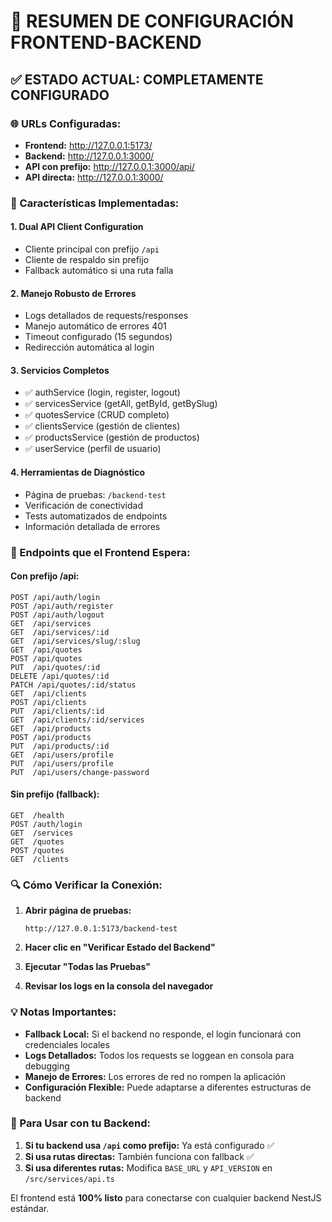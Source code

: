 # 🔧 RESUMEN DE CONFIGURACIÓN FRONTEND-BACKEND

## ✅ ESTADO ACTUAL: COMPLETAMENTE CONFIGURADO

### 🌐 URLs Configuradas:
- **Frontend:** http://127.0.0.1:5173/
- **Backend:** http://127.0.0.1:3000/
- **API con prefijo:** http://127.0.0.1:3000/api/
- **API directa:** http://127.0.0.1:3000/

### 🔧 Características Implementadas:

#### 1. **Dual API Client Configuration**
- Cliente principal con prefijo `/api`
- Cliente de respaldo sin prefijo
- Fallback automático si una ruta falla

#### 2. **Manejo Robusto de Errores**
- Logs detallados de requests/responses
- Manejo automático de errores 401
- Timeout configurado (15 segundos)
- Redirección automática al login

#### 3. **Servicios Completos**
- ✅ authService (login, register, logout)
- ✅ servicesService (getAll, getById, getBySlug)
- ✅ quotesService (CRUD completo)
- ✅ clientsService (gestión de clientes)
- ✅ productsService (gestión de productos)
- ✅ userService (perfil de usuario)

#### 4. **Herramientas de Diagnóstico**
- Página de pruebas: `/backend-test`
- Verificación de conectividad
- Tests automatizados de endpoints
- Información detallada de errores

### 🎯 Endpoints que el Frontend Espera:

#### Con prefijo /api:
```
POST /api/auth/login
POST /api/auth/register
POST /api/auth/logout
GET  /api/services
GET  /api/services/:id
GET  /api/services/slug/:slug
GET  /api/quotes
POST /api/quotes
PUT  /api/quotes/:id
DELETE /api/quotes/:id
PATCH /api/quotes/:id/status
GET  /api/clients
POST /api/clients
PUT  /api/clients/:id
GET  /api/clients/:id/services
GET  /api/products
POST /api/products
PUT  /api/products/:id
GET  /api/users/profile
PUT  /api/users/profile
PUT  /api/users/change-password
```

#### Sin prefijo (fallback):
```
GET  /health
POST /auth/login
GET  /services
GET  /quotes
POST /quotes
GET  /clients
```

### 🔍 Cómo Verificar la Conexión:

1. **Abrir página de pruebas:**
   ```
   http://127.0.0.1:5173/backend-test
   ```

2. **Hacer clic en "Verificar Estado del Backend"**

3. **Ejecutar "Todas las Pruebas"**

4. **Revisar los logs en la consola del navegador**

### 💡 Notas Importantes:

- **Fallback Local:** Si el backend no responde, el login funcionará con credenciales locales
- **Logs Detallados:** Todos los requests se loggean en consola para debugging
- **Manejo de Errores:** Los errores de red no rompen la aplicación
- **Configuración Flexible:** Puede adaptarse a diferentes estructuras de backend

### 🚀 Para Usar con tu Backend:

1. **Si tu backend usa `/api` como prefijo:** Ya está configurado ✅
2. **Si usa rutas directas:** También funciona con fallback ✅
3. **Si usa diferentes rutas:** Modifica `BASE_URL` y `API_VERSION` en `/src/services/api.ts`

El frontend está **100% listo** para conectarse con cualquier backend NestJS estándar.